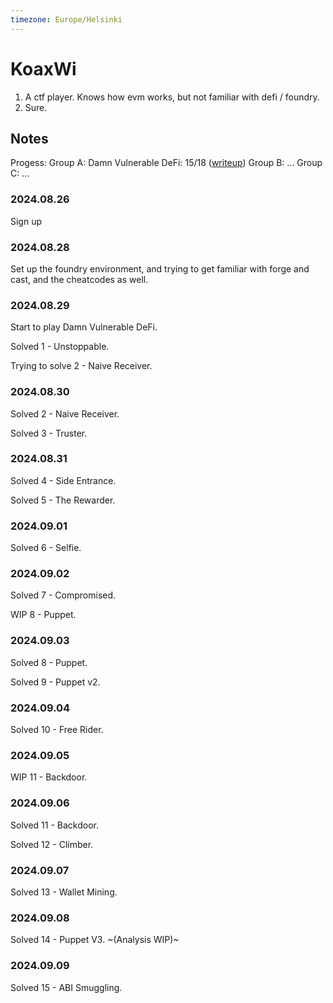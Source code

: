 ```yaml
---
timezone: Europe/Helsinki
---
```


# KoaxWi

1. A ctf player. Knows how evm works, but not familiar with defi / foundry.
2. Sure.

## Notes

Progess:
Group A: Damn Vulnerable DeFi: 15/18 ([writeup](./Writeup/koaxwi/A.damn-vulnerable-defi))
Group B: ...
Group C: ...


<!-- Content_START -->

### 2024.08.26
Sign up

### 2024.08.28
Set up the foundry environment, and trying to get familiar with forge and cast, and the cheatcodes as well.

### 2024.08.29
Start to play Damn Vulnerable DeFi.

Solved 1 - Unstoppable.

Trying to solve 2 - Naive Receiver.

### 2024.08.30
Solved 2 - Naive Receiver.

Solved 3 - Truster.

### 2024.08.31
Solved 4 - Side Entrance.

Solved 5 - The Rewarder.

### 2024.09.01
Solved 6 - Selfie.

### 2024.09.02
Solved 7 - Compromised.

WIP 8 - Puppet.

### 2024.09.03
Solved 8 - Puppet.

Solved 9 - Puppet v2.

### 2024.09.04
Solved 10 - Free Rider.

### 2024.09.05
WIP 11 - Backdoor.

### 2024.09.06
Solved 11 - Backdoor.

Solved 12 - Climber.

### 2024.09.07
Solved 13 - Wallet Mining.

### 2024.09.08
Solved 14 - Puppet V3. ~(Analysis WIP)~

### 2024.09.09
Solved 15 - ABI Smuggling.

<!-- Content_END -->
